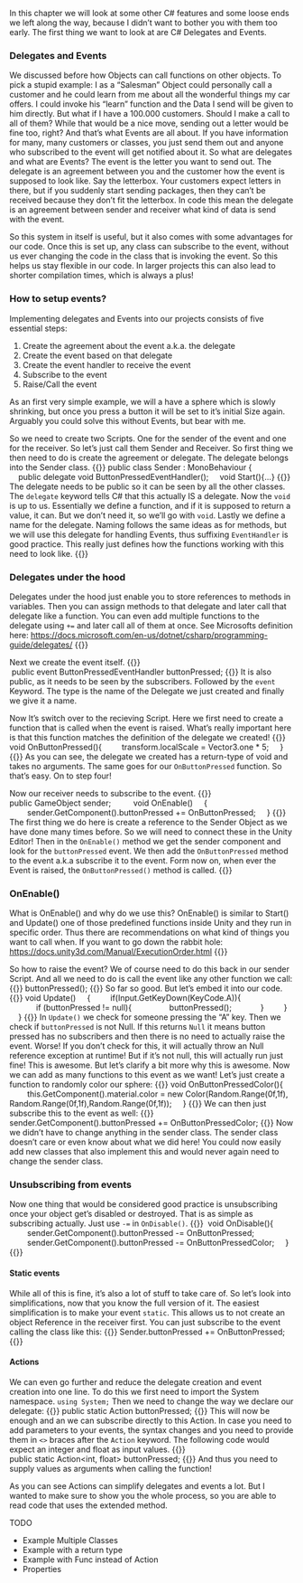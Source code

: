 In this chapter we will look at some other C# features and some loose ends we left along the way, because I didn’t want to bother you with them too early. The first thing we want to look at are C# Delegates and Events.
### Delegates and Events
We discussed before how Objects can call functions on other objects. To pick a stupid example: I as a “Salesman” Object could personally call a customer and he could learn from me about all the wonderful things my car offers. I could invoke his “learn” function and the Data I send will be given to him directly.
But what if I have a 100.000 customers. Should I make a call to all of them? While that would be a nice move, sending out a letter would be fine too, right?
And that’s what Events are all about. If you have information for many, many customers or classes, you just send them out and anyone who subscribed to the event will get notified about it.
So what are delegates and what are Events?
The event is the letter you want to send out. The delegate is an agreement between you and the customer how the event is supposed to look like. Say the letterbox. Your customers expect letters in there, but if you suddenly start sending packages, then they can’t be received because they don’t fit the letterbox.
In code this mean the delegate is an agreement between sender and receiver what kind of data is send with the event.

So this system in itself is useful, but it also comes with some advantages for our code. Once this is set up, any class can subscribe to the event, without us ever changing the code in the class that is invoking the event. So this helps us stay flexible in our code.
In larger projects this can also lead to shorter compilation times, which is always a plus!

### How to setup events?
Implementing delegates and Events into our projects consists of five essential steps:
1. Create the agreement about the event a.k.a. the delegate
2. Create the event based on that delegate
3. Create the event handler to receive the event
4. Subscribe to the event
5. Raise/Call the event

As an first very simple example, we will a have a sphere which is slowly shrinking, but once you press a button it will be set to it’s initial Size again. Arguably you could solve this without Events, but bear with me.

So we need to create two Scripts. One for the sender of the event and one for the receiver. So let’s just call them Sender and Receiver. So first thing we then need to do is create the agreement or delegate. The delegate belongs into the Sender class.
{{<highlight c>}}
public class Sender : MonoBehaviour
{
    public delegate void ButtonPressedEventHandler();
    void Start(){...}
{{</highlight>}}
The delegate needs to be public so it can be seen by all the other classes. The `delegate` keyword tells C# that this actually IS a delegate. Now the `void` is up to us. Essentially we define a function, and if it is supposed to return a value, it can. But we don’t need it, so we’ll go with `void`. Lastly we define a name for the delegate. Naming follows the same ideas as for methods, but we will use this delegate for handling Events, thus suffixing `EventHandler` is good practice. This really just defines how the functions working with this need to look like.
{{<expand>}}
### Delegates under the hood
Delegates under the hood just enable you to store references to methods in variables. Then you can assign methods to that delegate and later call that delegate like a function. You can even add multiple functions to the delegate using `+=` and later call all of them at once. See Microsofts definition here: https://docs.microsoft.com/en-us/dotnet/csharp/programming-guide/delegates/
{{</expand>}}

Next we create the event itself. 
{{<highlight c>}}
 public event ButtonPressedEventHandler buttonPressed;
{{</highlight>}}
It is also public, as it needs to be seen by the subscribers. Followed by the `event` Keyword. The type is the name of the Delegate we just created and finally we give it a name.

Now lt’s switch over to the recieving Script. Here we first need to create a function that is called when the event is raised. What’s really important here is that this function matches the definition of the delegate we created!
{{<highlight c>}}
void OnButtonPressed(){
        transform.localScale = Vector3.one * 5;
    }
{{</highlight>}}
As you can see, the delegate we created has a return-type of void and takes no arguments. The same goes for our `OnButtonPressed` function. So that’s easy. On to step four!

Now our receiver needs to subscribe to the event.
{{<highlight c>}}
public GameObject sender;
    
    void OnEnable()
    {
        sender.GetComponent<Sender>().buttonPressed += OnButtonPressed;
    }
{{</highlight>}}
The first thing we do here is create a reference to the Sender Object as we have done many times before. So we will need to connect these in the Unity Editor!
Then in the `OnEnable()` method we get the sender component and look for the `buttonPressed` event. We then add the `OnButtonPressed` method to the event a.k.a subscribe it to the event. Form now on, when ever the Event is raised, the `OnButtonPressed()` method is called.
{{<expand>}}
### OnEnable()
What is OnEnable() and why do we use this? OnEnable() is similar to Start() and Update() one of those predefined functions inside Unity and they run in specific order. Thus there are recommendations on what kind of things you want to call when. If you want to go down the rabbit hole:
https://docs.unity3d.com/Manual/ExecutionOrder.html
{{</expand>}}

So how to raise the event?
We of course need to do this back in our sender Script. And all we need to do is call the event like any other function we call:
{{<highlight c>}}
	buttonPressed();
{{</highlight>}}
So far so good. But let’s embed it into our code.
{{<highlight c>}}
void Update()
    {
        if(Input.GetKeyDown(KeyCode.A)){
            if (buttonPressed != null){
                buttonPressed();
            }
        }
    }
{{</highlight>}}
 In `Update()` we check for someone pressing the “A” key. Then we check if `buttonPressed` is not Null. If this returns `Null` it means button pressed has no subscribers and then there is no need to actually raise the event. Worse! If you don’t check for this, it will actually throw an Null reference exception at runtime!
But if it’s not null, this will actually run just fine!
This is awesome. But let’s clarify a bit more why this is awesome. Now we can add as many functions to this event as we want! Let’s just create a function to randomly color our sphere:
{{<highlight c>}}
void OnButtonPressedColor(){
 
        this.GetComponent<Renderer>().material.color = new Color(Random.Range(0f,1f), Random.Range(0f,1f),Random.Range(0f,1f));
    }
{{</highlight>}}
We can then just subscribe this to the event as well:
{{<highlight c>}}
sender.GetComponent<Sender>().buttonPressed += OnButtonPressedColor;
{{</highlight>}}
Now we didn’t have to change anything in the sender class. The sender class doesn’t care or even know about what we did here! You could now easily add new classes that also implement this and would never again need to change the sender class.

### Unsubscribing from events
Now one thing that would be considered good practice is unsubscribing once your object get’s disabled or destroyed. That is as simple as subscribing actually. Just use `-=` in `OnDisable()`.
{{<highlight c>}}
 void OnDisable(){
        sender.GetComponent<Sender>().buttonPressed -= OnButtonPressed;
        sender.GetComponent<Sender>().buttonPressed -= OnButtonPressedColor;
    }
{{</highlight>}}

#### Static events
While all of this is fine, it’s also a lot of stuff to take care of. So let’s look into simplifications, now that you know the full version of it. The easiest simplification is to make your event `static`.
This allows us to not create an object Reference in the receiver first. You can just subscribe to the event calling the class like this:
{{<highlight c>}}
Sender.buttonPressed += OnButtonPressed;
{{</highlight>}}

#### Actions
We can even go further and reduce the delegate creation and event creation into one line. To do this we first need to import the System namespace. `using System;`
Then we need to change the way we declare our delegate:
{{<highlight c>}}
public static Action buttonPressed;
{{</highlight>}}
This will now be enough and an we can subscribe directly to this Action. In case you need to add parameters to your events, the syntax changes and you need to provide them in `<>` braces after the `Action` keyword. The following code would expect an integer and float as input values.
{{<highlight c>}}
public static Action<int, float> buttonPressed;
{{</highlight>}}
And thus you need to supply values as arguments when calling the function!

As you can see Actions can simplify delegates and events a lot. But I wanted to make sure to show you the whole process, so you are able to read code that uses the extended method.


TODO
- Example Multiple Classes
- Example with a return type
- Example with Func instead of Action
- Properties






